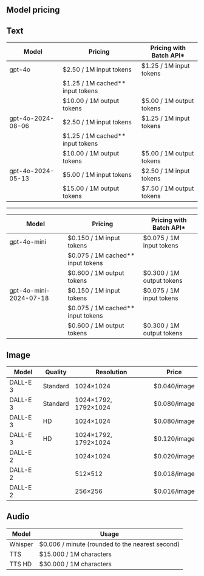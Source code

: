 ## Model pricing

## Text

| Model            | Pricing                          | Pricing with Batch API*            |
|------------------|----------------------------------|------------------------------------|
| gpt-4o           | $2.50 / 1M input tokens          | $1.25 / 1M input tokens            |
|                  | $1.25 / 1M cached** input tokens |                                    |
|                  | $10.00 / 1M output tokens        | $5.00 / 1M output tokens           |
| gpt-4o-2024-08-06| $2.50 / 1M input tokens          | $1.25 / 1M input tokens            |
|                  | $1.25 / 1M cached** input tokens |                                    |
|                  | $10.00 / 1M output tokens        | $5.00 / 1M output tokens           |
| gpt-4o-2024-05-13| $5.00 / 1M input tokens          | $2.50 / 1M input tokens            |
|                  | $15.00 / 1M output tokens        | $7.50 / 1M output tokens           |

---
| Model                  | Pricing                          | Pricing with Batch API*            |
|------------------------|----------------------------------|------------------------------------|
| gpt-4o-mini            | $0.150 / 1M input tokens         | $0.075 / 1M input tokens           |
|                        | $0.075 / 1M cached** input tokens|                                    |
|                        | $0.600 / 1M output tokens        | $0.300 / 1M output tokens          |
| gpt-4o-mini-2024-07-18 | $0.150 / 1M input tokens         | $0.075 / 1M input tokens           |
|                        | $0.075 / 1M cached** input tokens|                                    |
|                        | $0.600 / 1M output tokens        | $0.300 / 1M output tokens          |


## Image

| Model    | Quality   | Resolution               | Price        |
|----------|-----------|--------------------------|--------------|
| DALL-E 3 | Standard  | 1024×1024                | $0.040/image |
| DALL-E 3 | Standard  | 1024×1792, 1792×1024     | $0.080/image |
| DALL-E 3 | HD        | 1024×1024                | $0.080/image |
| DALL-E 3 | HD        | 1024×1792, 1792×1024     | $0.120/image |
| DALL-E 2 |           | 1024×1024                | $0.020/image |
| DALL-E 2 |           | 512×512                  | $0.018/image |
| DALL-E 2 |           | 256×256                  | $0.016/image |


## Audio

| Model  | Usage                                      |
|--------|---------------------------------------------|
| Whisper | $0.006 / minute (rounded to the nearest second) |
| TTS    | $15.000 / 1M characters                     |
| TTS HD | $30.000 / 1M characters                     |

